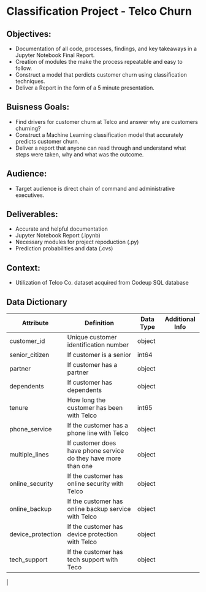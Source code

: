 # Classification Project - Telco Churn
<h2>Objectives:</h2>

- Documentation of all code, processes, findings, and key takeaways in a Jupyter Notebook Final Report.
- Creation of modules the make the process repeatable and easy to follow.
- Construct a model that perdicts customer churn using classification techniques.
- Deliver a Report in the form of a 5 minute presentation.

<h2>Buisness Goals:</h2>

- Find drivers for customer churn at Telco and answer why are customers churning?
- Construct a Machine Learning classification model that accurately predicts customer churn.
- Deliver a report that anyone can read through and understand what steps were taken, why and what was the outcome.

<h2>Audience:</h2>

- Target audience is direct chain of command and administrative executives.

<h2>Deliverables:</h2>

- Accurate and helpful documentation
- Jupyter Notebook Report (.ipynb)
- Necessary modules for project repoduction (.py)
- Prediction probabilities and data (.cvs)

<h2>Context:</h2>

- Utilization of Telco Co. dataset acquired from Codeup SQL database

<h2>Data Dictionary</h2>


| Attribute | Definition | Data Type | Additional Info |
| --- | --- | --- | --- |
| customer_id | Unique customer identification number | object |
| senior_citizen | If customer is a senior | int64 |
| partner | If customer has a partner | object |
| dependents | If customer has dependents | object |
| tenure | How long the customer has been with Telco | int65 |
| phone_service | If the customer has a phone line with Telco | object |
| multiple_lines | If customer does have phone service do they have more than one | object |
| online_security | If the customer has online security with Telco | object |
| online_backup | If the customer has online backup service with Telco | object |
| device_protection | If the customer has device protection with Telco | object |
| tech_support | If the customer has tech support with Teco | object |
|


